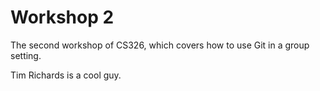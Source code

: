 # Workshop 2

The second workshop of CS326, which covers how to use Git in a group setting.

Tim Richards is a cool guy.
